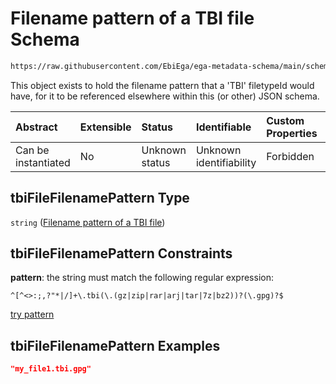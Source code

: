 # Filename pattern of a TBI file Schema

```txt
https://raw.githubusercontent.com/EbiEga/ega-metadata-schema/main/schemas/EGA.common-definitions.json#/definitions/tbiFileFilenamePattern
```

This object exists to hold the filename pattern that a 'TBI' filetypeId would have, for it to be referenced elsewhere within this (or other) JSON schema.

| Abstract            | Extensible | Status         | Identifiable            | Custom Properties | Additional Properties | Access Restrictions | Defined In                                                                                           |
| :------------------ | :--------- | :------------- | :---------------------- | :---------------- | :-------------------- | :------------------ | :--------------------------------------------------------------------------------------------------- |
| Can be instantiated | No         | Unknown status | Unknown identifiability | Forbidden         | Allowed               | none                | [EGA.common-definitions.json\*](../../../schemas/EGA.common-definitions.json "open original schema") |

## tbiFileFilenamePattern Type

`string` ([Filename pattern of a TBI file](ega-4-definitions-filename-pattern-of-a-tbi-file.md))

## tbiFileFilenamePattern Constraints

**pattern**: the string must match the following regular expression:&#x20;

```regexp
^[^<>:;,?"*|/]+\.tbi(\.(gz|zip|rar|arj|tar|7z|bz2))?(\.gpg)?$
```

[try pattern](https://regexr.com/?expression=%5E%5B%5E%3C%3E%3A%3B%2C%3F%22*%7C%2F%5D%2B%5C.tbi\(%5C.\(gz%7Czip%7Crar%7Carj%7Ctar%7C7z%7Cbz2\)\)%3F\(%5C.gpg\)%3F%24 "try regular expression with regexr.com")

## tbiFileFilenamePattern Examples

```json
"my_file1.tbi.gpg"
```
